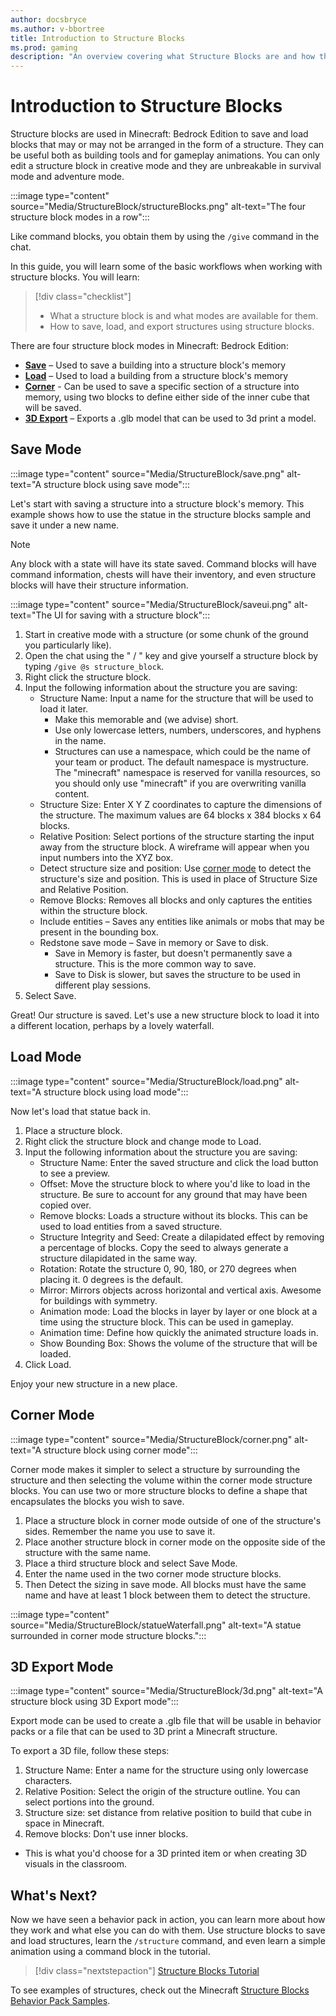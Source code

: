 ```yaml
---
author: docsbryce
ms.author: v-bbortree
title: Introduction to Structure Blocks
ms.prod: gaming
description: "An overview covering what Structure Blocks are and how they are used in Minecraft: Bedrock Edition"
---
```


# Introduction to Structure Blocks

Structure blocks are used in Minecraft: Bedrock Edition to save and load blocks that may or may not be arranged in the form of a structure. They can be useful both as building tools and for gameplay animations. You can only edit a structure block in creative mode and they are unbreakable in survival mode and adventure mode. 

:::image type="content" source="Media/StructureBlock/structureBlocks.png" alt-text="The four structure block modes in a row":::

Like command blocks, you obtain them by using the `/give` command in the chat.

In this guide, you will learn some of the basic workflows when working with structure blocks. You will learn:

> [!div class="checklist"]
>
> - What a structure block is and what modes are available for them.
> - How to save, load, and export structures using structure blocks.

There are four structure block modes in Minecraft: Bedrock Edition:

- [**Save**](#save-mode) – Used to save a building into a structure block's memory
- [**Load**](#load-mode) – Used to load a building from a structure block's memory
- [**Corner**](#corner-mode) - Can be used to save a specific section of a structure into memory, using two blocks to define either side of the inner cube that will be saved.
- [**3D Export**](#3d-export-mode) – Exports a .glb model that can be used to 3d print a model.

## Save Mode

:::image type="content" source="Media/StructureBlock/save.png" alt-text="A structure block using save mode":::

Let's start with saving a structure into a structure block's memory. This example shows how to use the statue in the structure blocks sample and save it under a new name.


>[!Note]
> Any block with a state will have its state saved. Command blocks will have command information, chests will have their inventory, and even structure blocks will have their structure information.


:::image type="content" source="Media/StructureBlock/saveui.png" alt-text="The UI for saving with a structure block":::

1. Start in creative mode with a structure (or some chunk of the ground you particularly like).
1. Open the chat using the " / " key and give yourself a structure block by typing `/give @s structure_block`.
1. Right click the structure block.
1. Input the following information about the structure you are saving:
    - Structure Name: Input a name for the structure that will be used to load it later.
      - Make this memorable and (we advise) short.
      - Use only lowercase letters, numbers, underscores, and hyphens in the name.
      - Structures can use a namespace, which could be the name of your team or product. The default namespace is mystructure. The "minecraft" namespace is reserved for vanilla resources, so you should only use "minecraft" if you are overwriting vanilla content.
   - Structure Size: Enter X Y Z coordinates to capture the dimensions of the structure. The maximum values are 64 blocks x 384 blocks x 64 blocks.
   - Relative Position: Select portions of the structure starting the input away from the structure block. A wireframe will appear when you input numbers into the XYZ box.
   - Detect structure size and position: Use [corner mode](#corner-mode) to detect the structure's size and position. This is used in place of Structure Size and Relative Position.
   - Remove Blocks: Removes all blocks and only captures the entities within the structure block.
   - Include entities – Saves any entities like animals or mobs that may be present in the bounding box.
   - Redstone save mode – Save in memory or Save to disk.
     - Save in Memory is faster, but doesn't permanently save a structure. This is the more common way to save.
     - Save to Disk is slower, but saves the structure to be used in different play sessions.
2. Select Save.

Great! Our structure is saved. Let's use a new structure block to load it into a different location, perhaps by a lovely waterfall.

## Load Mode

:::image type="content" source="Media/StructureBlock/load.png" alt-text="A structure block using load mode":::

Now let's load that statue back in.

1. Place a structure block.
1. Right click the structure block and change mode to Load.
1. Input the following information about the structure you are saving:
   - Structure Name: Enter the saved structure and click the load button to see a preview.
   - Offset: Move the structure block to where you'd like to load in the structure. Be sure to account for any ground that may have been copied over.
   - Remove blocks: Loads a structure without its blocks. This can be used to load entities from a saved structure. 
   - Structure Integrity and Seed: Create a dilapidated effect by removing a percentage of blocks. Copy the seed to always generate a structure dilapidated in the same way. 
   - Rotation: Rotate the structure 0,  90, 180, or 270 degrees when placing it. 0 degrees is the default. 
   - Mirror: Mirrors objects across horizontal and vertical axis. Awesome for buildings with symmetry.
   -  Animation mode: Load the blocks in layer by layer or one block at a time using the structure block. This can be used in gameplay.
   -  Animation time: Define how quickly the animated structure loads in.
   -  Show Bounding Box: Shows the volume of the structure that will be loaded. 
1.  Click Load.
  
  
Enjoy your new structure in a new place.

## Corner Mode

:::image type="content" source="Media/StructureBlock/corner.png" alt-text="A structure block using corner mode":::

Corner mode makes it simpler to select a structure by surrounding the structure and then selecting the volume within the corner mode structure blocks. You can use two or more structure blocks to define a shape that encapsulates the blocks you wish to save.

1. Place a structure block in corner mode outside of one of the structure's sides. Remember the name you use to save it.
1. Place another structure block in corner mode on the opposite side of the structure with the same name.
1. Place a third structure block and select Save Mode.
1. Enter the name used in the two corner mode structure blocks.
1. Then Detect the sizing in save mode. All blocks must have the same name and have at least 1 block between them to detect the structure. 

:::image type="content" source="Media/StructureBlock/statueWaterfall.png" alt-text="A statue surrounded in corner mode structure blocks.":::


## 3D Export Mode

:::image type="content" source="Media/StructureBlock/3d.png" alt-text="A structure block using 3D Export mode":::

Export mode can be used to create a .glb file that will be usable in behavior packs or a file that can be used to 3D print a Minecraft structure.

To export a 3D file, follow these steps:

1. Structure Name: Enter a name for the structure using only lowercase characters.
2. Relative Position: Select the origin of the structure outline. You can select portions into the ground.
3. Structure size: set distance from relative position to build that cube in space in Minecraft.
4. Remove blocks: Don't use inner blocks.
  - This is what you'd choose for a 3D printed item or when creating 3D visuals in the classroom.

## What's Next?

Now we have seen a behavior pack in action, you can learn more about how they work and what else you can do with them. Use structure blocks to save and load structures, learn the `/structure` command, and even learn a simple animation using a command block in the tutorial.

> [!div class="nextstepaction"]
> [Structure Blocks Tutorial](structureblockstutorial.md)

To see examples of structures, check out the Minecraft [Structure Blocks Behavior Pack Samples](https://github.com/microsoft/minecraft-samples/blob/main/structure_blocks_sample_behavior_pack/README.md).
